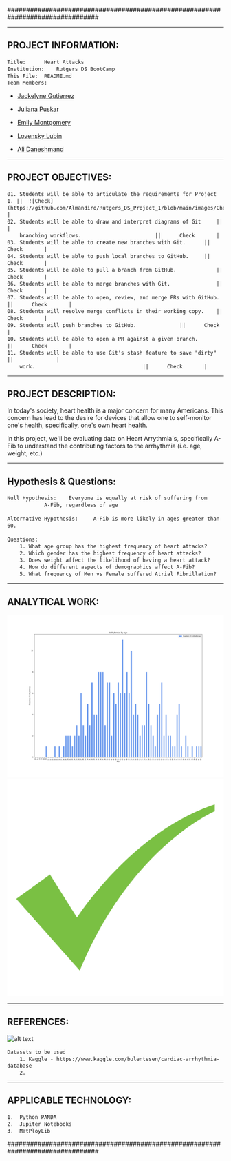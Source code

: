 ################################################################################

---------------------
PROJECT INFORMATION:
---------------------

	Title: 		Heart Attacks
	Institution: 	Rutgers DS BootCamp
	This File:	README.md
	Team Members:
- [Jackelyne Gutierrez](https://github.com/Jackelyneg)
		
- [Juliana Puskar](https://github.com/Anikraze)
		
- [Emily Montgomery](https://github.com/emilymmont)

- [Lovensky Lubin](https://github.com/Lubinl)

- [Ali Daneshmand](https://github.com/Almandiro)

-------------------
PROJECT OBJECTIVES:
-------------------

	01. Students will be able to articulate the requirements for Project 1. || 	![Check](https://github.com/Almandiro/Rutgers_DS_Project_1/blob/main/images/Check_Mark.png)		|
	02. Students will be able to draw and interpret diagrams of Git 	||				|
	    branching workflows.						||		Check		|
	03. Students will be able to create new branches with Git.		||		Check		|
	04. Students will be able to push local branches to GitHub.		||		Check		|
	05. Students will be able to pull a branch from GitHub.		      	||		Check		|
	06. Students will be able to merge branches with Git.		      	||		Check		|
	07. Students will be able to open, review, and merge PRs with GitHub.   ||		Check		|
	08. Students will resolve merge conflicts in their working copy.	||		Check		|
	09. Students will push branches to GitHub.				||		Check		|
	10. Students will be able to open a PR against a given branch.	      	||		Check		|
	11. Students will be able to use Git's stash feature to save "dirty"    ||				|
	    work.							      	||		Check		|

--------------------
PROJECT DESCRIPTION:
--------------------

In today's society, heart health is a major concern for many Americans.  This 
concern has lead to the desire for devices that allow one to self-monitor one's
health, specifically, one's own heart health. 

In this project, we'll be evaluating data on Heart Arrythmia's, specifically A-Fib
to understand the contributing factors to the arrhythmia (i.e. age, weight, etc.)

-----------------------
Hypothesis & Questions:
-----------------------

	Null Hypothesis: 	Everyone is equally at risk of suffering from 
				A-Fib, regardless of age

	Alternative Hypothesis:  	A-Fib is more likely in ages greater than 60.

	Questions:
		1. What age group has the highest frequency of heart attacks?
		2. Which gender has the highest frequency of heart attacks?
		3. Does weight affect the likelihood of having a heart attack?
		4. How do different aspects of demographics affect A-Fib?
		5. What frequency of Men vs Female suffered Atrial Fibrillation?

----------------
ANALYTICAL WORK:
----------------



![alt text](https://github.com/Almandiro/Rutgers_DS_Project_1/blob/main/images/age_bar.png?raw=true)
![alt text](https://github.com/Almandiro/Rutgers_DS_Project_1/blob/main/images/Check_Mark.png?raw=true)


-----------
REFERENCES:
-----------

![alt text](https://www.kaggle.com/static/images/site-logo.png?raw=true)

	Datasets to be used
		1. Kaggle - https://www.kaggle.com/bulentesen/cardiac-arrhythmia-database 
		2. 


----------------------
APPLICABLE TECHNOLOGY:
----------------------
	1.  Python PANDA
	2.  Jupiter Notebooks
	3.  MatPloyLib

################################################################################

